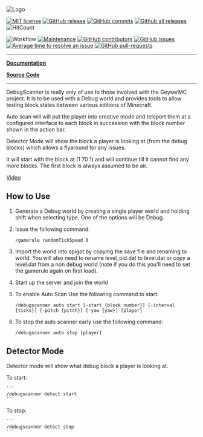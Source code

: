 ![Logo](https://bundabrg.github.io/DebugScanner/img/title.png)

[![MIT license](https://img.shields.io/badge/License-MIT-blue.svg)](https://lbesson.mit-license.org/)
[![GitHub release](https://img.shields.io/github/release/Bundabrg/DebugScanner)](https://GitHub.com/Bundabrg/DebugScanner/releases/)
[![GitHub commits](https://img.shields.io/github/commits-since/Bundabrg/DebugScanner/latest)](https://GitHub.com/Bundabrg/DebugScanner/commit/)
[![Github all releases](https://img.shields.io/github/downloads/Bundabrg/DebugScanner/total.svg)](https://GitHub.com/Bundabrg/DebugScanner/releases/)
![HitCount](http://hits.dwyl.com/bundabrg/portalnetwork.svg)

![Workflow](https://github.com/bundabrg/DebugScanner/workflows/build/badge.svg)
[![Maintenance](https://img.shields.io/badge/Maintained%3F-yes-green.svg)](https://GitHub.com/Bundabrg/DebugScanner/graphs/commit-activity)
[![GitHub contributors](https://img.shields.io/github/contributors/Bundabrg/DebugScanner)](https://GitHub.com/Bundabrg/DebugScanner/graphs/contributors/)
[![GitHub issues](https://img.shields.io/github/issues/Bundabrg/DebugScanner)](https://GitHub.com/Bundabrg/DebugScanner/issues/)
[![Average time to resolve an issue](http://isitmaintained.com/badge/resolution/Bundabrg/DebugScanner.svg)](http://isitmaintained.com/project/Bundabrg/DebugScanner "Average time to resolve an issue")
[![GitHub pull-requests](https://img.shields.io/github/issues-pr/Bundabrg/DebugScanner)](https://GitHub.com/Bundabrg/DebugScanner/pull/)
 

---

[**Documentation**](https://bundabrg.github.io/DebugScanner/)

[**Source Code**](https://github.com/bundabrg/DebugScanner/)

---

DebugScanner is really only of use to those involved with the GeyserMC project.  It is to be used with a Debug world and
provides tools to allow testing block states between various editions of Minecraft.

Auto scan will will put the player into creative mode and teleport them at a configured interface to each block in succession with the
block number shown in the action bar. 

Detector Mode will show the block a player is looking at (from the debug blocks) which allows a flyaround for any issues.

It will start with the block at (1 70 1) and will continue till it cannot find any more blocks. The first block is
always assumed to be air.

[Video](https://www.youtube.com/watch?v=G1b7M5fv0Dk)

## How to Use

1. Generate a Debug world by creating a single player world and holding shift when selecting type. One of the options will
be Debug.

2. Issue the following command:

    ```
    /gamerule randomTickSpeed 0
    ```
   
2. Import the world into spigot by copying the save file and renaming to world. You will also need to rename level_old.dat to level.dat
or copy a level.dat from a non debug world (note if you do this you'll need to set the gamerule again on first load).

3. Start up the server and join the world

4. To enable Auto Scan Use the following command to start:

    ``` 
    /debugscanner auto start [-start {block number}] [-interval {ticks}] [-pitch {pitch}] [-yaw {yaw}] [player]
    ```

5. To stop the auto scanner early use the following command:

    ```
    /debugscanner auto stop [player]
    ```


## Detector Mode

Detector mode will show what debug block a player is looking at.

To start:

    ```
    /debugscanner detect start
    ```
        
To stop:

    ```
    /debugscanner detect stop
    ```
